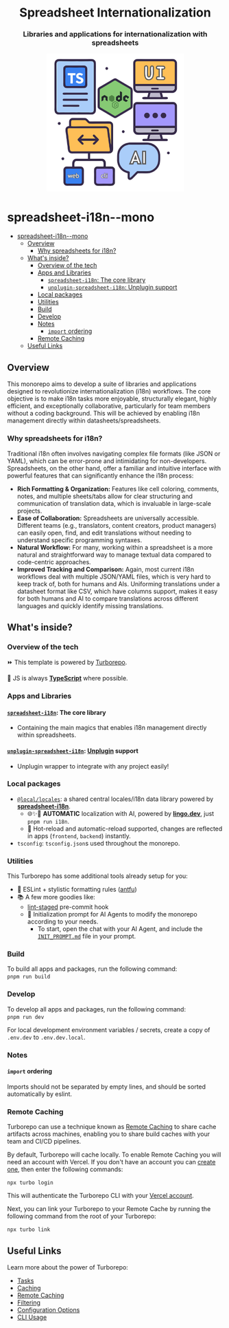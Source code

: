 <div align="center">

<h1>Spreadsheet Internationalization</h1>

<h3>Libraries and applications for internationalization with spreadsheets</h3>
<img src="./branding.svg" alt="Project's branding image" width="320"/>

</div>

# spreadsheet-i18n--mono

* [spreadsheet-i18n--mono](#spreadsheet-i18n--mono)
  * [Overview](#overview)
    * [Why spreadsheets for i18n?](#why-spreadsheets-for-i18n)
  * [What's inside?](#whats-inside)
    * [Overview of the tech](#overview-of-the-tech)
    * [Apps and Libraries](#apps-and-libraries)
      * [`spreadsheet-i18n`: The core library](#spreadsheet-i18n-the-core-library)
      * [`unplugin-spreadsheet-i18n`: Unplugin support](#unplugin-spreadsheet-i18n-unplugin-support)
    * [Local packages](#local-packages)
    * [Utilities](#utilities)
    * [Build](#build)
    * [Develop](#develop)
    * [Notes](#notes)
      * [`import` ordering](#import-ordering)
    * [Remote Caching](#remote-caching)
  * [Useful Links](#useful-links)

## Overview

This monorepo aims to develop a suite of libraries and applications designed to revolutionize internationalization (i18n) workflows. The core objective is to make i18n tasks more enjoyable, structurally elegant, highly efficient, and exceptionally collaborative, particularly for team members without a coding background. This will be achieved by enabling i18n management directly within datasheets/spreadsheets.

### Why spreadsheets for i18n?

Traditional i18n often involves navigating complex file formats (like JSON or YAML), which can be error-prone and intimidating for non-developers. Spreadsheets, on the other hand, offer a familiar and intuitive interface with powerful features that can significantly enhance the i18n process:

* **Rich Formatting & Organization:** Features like cell coloring, comments, notes, and multiple sheets/tabs allow for clear structuring and communication of translation data, which is invaluable in large-scale projects.
* **Ease of Collaboration:** Spreadsheets are universally accessible. Different teams (e.g., translators, content creators, product managers) can easily open, find, and edit translations without needing to understand specific programming syntaxes.
* **Natural Workflow:** For many, working within a spreadsheet is a more natural and straightforward way to manage textual data compared to code-centric approaches.
* **Improved Tracking and Comparison:** Again, most current i18n workflows deal with multiple JSON/YAML files, which is very hard to keep track of, both for humans and AIs. Uniforming translations under a datasheet format like CSV, which have columns support, makes it easy for both humans and AI to compare translations across different languages and quickly identify missing translations.

## What's inside?

### Overview of the tech

⏩ This template is powered by [Turborepo](https://turbo.build/repo).

💯 JS is always [**TypeScript**](https://www.typescriptlang.org/) where possible.

### Apps and Libraries

#### [`spreadsheet-i18n`](./libs/spreadsheet-i18n/README.md): The core library

* Containing the main magics that enables i18n management directly within spreadsheets.

#### [`unplugin-spreadsheet-i18n`](./libs/unplugin-spreadsheet-i18n/README.md): [Unplugin](https://unplugin.unjs.io/) support

* Unplugin wrapper to integrate with any project easily!

### Local packages

+ [`@local/locales`](./locals/locales/README.md): a shared central locales/i18n data library powered by [**spreadsheet-i18n**](https://github.com/NamesMT/spreadsheet-i18n--mono).
  + 🌐✨🤖 **AUTOMATIC** localization with AI, powered by [**lingo.dev**](https://lingo.dev/), just `pnpm run i18n`.
  + 🔄️ Hot-reload and automatic-reload supported, changes are reflected in apps (`frontend`, `backend`) instantly.
+ `tsconfig`: `tsconfig.json`s used throughout the monorepo.

### Utilities

This Turborepo has some additional tools already setup for you:
+ 🧐 ESLint + stylistic formatting rules ([antfu](https://github.com/antfu/eslint-config))
+ 📚 A few more goodies like:
  + [lint-staged](https://github.com/lint-staged/lint-staged) pre-commit hook
  + 🤖 Initialization prompt for AI Agents to modify the monorepo according to your needs.
    * To start, open the chat with your AI Agent, and include the [`INIT_PROMPT.md`](./INIT_PROMPT.md) file in your prompt.

### Build

To build all apps and packages, run the following command:  
`pnpm run build`

### Develop

To develop all apps and packages, run the following command:  
`pnpm run dev`

For local development environment variables / secrets, create a copy of `.env.dev` to `.env.dev.local`.

### Notes

#### `import` ordering

Imports should not be separated by empty lines, and should be sorted automatically by eslint.

### Remote Caching

Turborepo can use a technique known as [Remote Caching](https://turbo.build/repo/docs/core-concepts/remote-caching) to share cache artifacts across machines, enabling you to share build caches with your team and CI/CD pipelines.

By default, Turborepo will cache locally. To enable Remote Caching you will need an account with Vercel. If you don't have an account you can [create one](https://vercel.com/signup), then enter the following commands:

```
npx turbo login
```

This will authenticate the Turborepo CLI with your [Vercel account](https://vercel.com/docs/concepts/personal-accounts/overview).

Next, you can link your Turborepo to your Remote Cache by running the following command from the root of your Turborepo:

```
npx turbo link
```

## Useful Links

Learn more about the power of Turborepo:

- [Tasks](https://turbo.build/repo/docs/core-concepts/monorepos/running-tasks)
- [Caching](https://turbo.build/repo/docs/core-concepts/caching)
- [Remote Caching](https://turbo.build/repo/docs/core-concepts/remote-caching)
- [Filtering](https://turbo.build/repo/docs/core-concepts/monorepos/filtering)
- [Configuration Options](https://turbo.build/repo/docs/reference/configuration)
- [CLI Usage](https://turbo.build/repo/docs/reference/command-line-reference)
